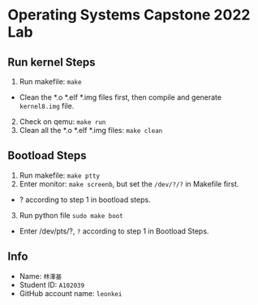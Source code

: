 # Operating Systems Capstone 2022 Lab

## Run kernel Steps
1. Run makefile: `make`
*  Clean the *.o *.elf *.img files first, then compile and generate `kernel8.img` file.
2. Check on qemu: `make run`
3. Clean all the *.o *.elf *.img files: `make clean`

## Bootload Steps
1. Run makefile: `make ptty`
2. Enter monitor: `make screenb`, but set the `/dev/?/?` in Makefile first.
* ? according to step 1 in bootload steps.
3. Run python file `sudo make boot`
*   Enter /dev/pts/?, `?` according to step 1 in Bootload Steps.



## Info
* Name: `林澤基`
* Student ID: `A102039`
* GitHub account name: `leonkei`
